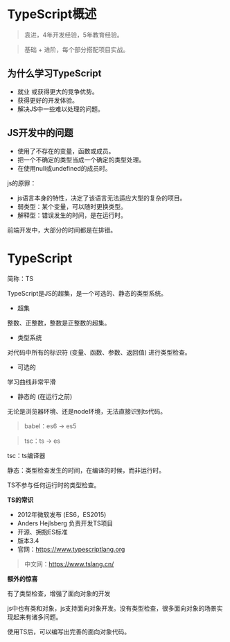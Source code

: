 # TypeScript概述

> 袁进，4年开发经验，5年教育经验。

> 基础 + 进阶，每个部分搭配项目实战。



## 为什么学习TypeScript

- 就业 或获得更大的竞争优势。
- 获得更好的开发体验。
- 解决JS中一些难以处理的问题。


## JS开发中的问题

- 使用了不存在的变量，函数或成员。
- 把一个不确定的类型当成一个确定的类型处理。
- 在使用null或undefined的成员时。

js的原罪：

- js语言本身的特性，决定了该语言无法适应大型的复杂的项目。
- 弱类型：某个变量，可以随时更换类型。
- 解释型：错误发生的时间，是在运行时。

前端开发中，大部分的时间都是在排错。

# TypeScript

简称：TS

TypeScript是JS的超集，是一个可选的、静态的类型系统。

- 超集

整数、正整数，整数是正整数的超集。

- 类型系统

对代码中所有的标识符 (变量、函数、参数、返回值) 进行类型检查。

- 可选的

学习曲线非常平滑

- 静态的 (在运行之前)

无论是浏览器环境、还是node环境，无法直接识别ts代码。

> babel：es6 -> es5

> tsc：ts -> es

tsc：ts编译器

静态：类型检查发生的时间，在编译的时候，而非运行时。

TS不参与任何运行时的类型检查。

**TS的常识**

- 2012年微软发布 (ES6，ES2015)
- Anders Hejlsberg 负责开发TS项目
- 开源、拥抱ES标准
- 版本3.4
- 官网：https://www.typescriptlang.org

> 中文网：https://www.tslang.cn/

**额外的惊喜**

有了类型检查，增强了面向对象的开发

js中也有类和对象，js支持面向对象开发。没有类型检查，很多面向对象的场景实现起来有诸多问题。

使用TS后，可以编写出完善的面向对象代码。